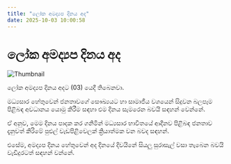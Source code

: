 ```yaml
---
title: "ලෝක අමද්‍යප දිනය අද"
date: 2025-10-03 10:00:58
---
```


# ලෝක අමද්‍යප දිනය අද

![Thumbnail](https://helakuru.sgp1.cdn.digitaloceanspaces.com/esana/images/lib/world-temperance-day.jpg)

ලෝක අමද්‍යප දිනය අදට (03) යෙදී තිබෙනවා.

මධ්‍යසාර හේතුවෙන් ජනතාවගේ සෞඛ්‍යයට හා සාමාජීය වශයෙන් සිදුවන බලපෑම පිළිබඳ අවධානය යොමු කිරීම සඳහා එම දිනය සැමරෙන බවයි සඳහන් වෙන්නේ.

ඒ අනුව, මෙම දිනය පාදක කර ගනිමින් මධ්‍යසාර භාවිතයේ ආදීනව පිළිබඳ ජනතාව දැනුවත් කිරිමේ පුළුල් වැඩපිළිවෙලක් ක්‍රියාත්මක වන බවද සඳහන්.

එසේම, අමද්‍යප දිනය හේතුවෙන් අද දිනයේ දිවයිනේ සියලු සුරාසැල් වසා තැබෙන බවයි වැඩිදුරටත් සඳහන් වන්නේ.

